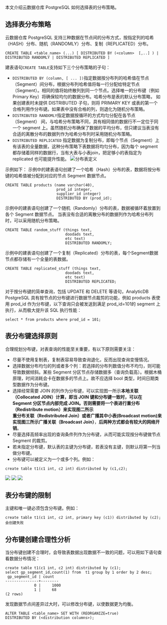 本文介绍云数据仓库 PostgreSQL 如何选择表的分布策略。

## 选择表分布策略
云数据仓库 PostgreSQL 支持三种数据在节点间的分布方式，按指定列的哈希（HASH）分布、随机（RANDOMLY）分布、复制（REPLICATED）分布。
```
CREATE TABLE <table_name> (...) [ DISTRIBUTED BY (<column>  [,..] ) | DISTRIBUTED RANDOMLY | DISTRIBUTED REPLICATED ]
```
建表语句`CREATE TABLE`支持如下三个分布策略的子句：
- `DISTRIBUTED BY (column, [ ... ])`指定数据按分布列的哈希值在节点（Segment）间分布，根据分布列哈希值将每一行分配给特定节点（Segment）。相同的值将始终散列到同一个节点。选择唯一的分布键（例如 Primary Key）将确保较均匀的数据分布。哈希分布是表的默认分布策略， 如果创建表时未提供 DISTRIBUTED 子句，则将 PRIMARY KEY 或表的第一个合格列用作分布键。如果表中没有合格的列，则退化为随机分布策略。
- `DISTRIBUTED RANDOMLY`指定数据按循环的方式均匀分配在各节点 （Segment） 间，与哈希分布策略不同，具有相同值的数据行不一定位于同一个 segment 上。虽然随机分布确保了数据的平均分布，但只建议当表没有合适的离散分布的数据列作为哈希分布列时采用随机分布策略。
- `DISTRIBUTED REPLICATED` 指定数据为复制分布，即每个节点（Segment）上有该表的全量数据，这种分布策略下表数据将均匀分布，因为每个 segment 都存储着同样的数据行，当有大表与小表join，把足够小的表指定为 replicated 也可能提升性能。
![分布表定义](https://help-static-aliyun-doc.aliyuncs.com/assets/img/zh-CN/1241129951/p74594.png)

示例如下：
示例中的建表语句创建了一个哈希（Hash）分布的表，数据将按分布键的哈希值被分配到对应的节点 Segment 数据节点。
```
CREATE TABLE products (name varchar(40), 
                       prod_id integer,
                       supplier_id integer)
                       DISTRIBUTED BY (prod_id);  
```

示例中的建表语句创建了一个随机（Randomly）分布的表，数据被循环着放置到各个 Segment 数据节点。 当表没有合适的离散分布的数据列作为哈希分布列时，可以采用随机分布策略。
```
CREATE TABLE random_stuff (things text,
                           doodads text,
                           etc text)
                           DISTRIBUTED RANDOMLY;
```

示例中的建表语句创建了一个复制（Replicated）分布的表，每个Segment数据节点都存储有一个全量的表数据。
```
CREATE TABLE replicated_stuff (things text,
                           doodads text,
                           etc text)
                           DISTRIBUTED REPLICATED;
```

对于按分布键的简单查询，包括 UPDATE 和 DELETE 等语句，AnalyticDB PostgreSQL 具有按节点的分布键进行数据节点裁剪的功能，例如 products 表使用 prod_id 作为分布键，以下查询只会被发送到满足 prod_id=101的 segment 上执行，从而极大提升该 SQL 执行性能：
```
select * from products where prod_id = 101;
```

## 表分布键选择原则
合理规划分布键，对表查询的性能至关重要，有以下原则需要关注：
- 尽量不使用复制表，复制表容易导致查询退化，反而出现查询变慢情况。
- 选择数据分布均匀的列或者多个列：若选择的分布列数值分布不均匀，则可能导致数据倾斜。某些 Segment 分区节点存储数据多（查询负载高）。根据木桶原理，时间消耗会卡在数据多的节点上。故不应选择 bool 类型，时间日期类型数据作为分布键。
- 选择经常需要 JOIN 的列作为分布键，可以实现图一所示**本地关联（Collocated JOIN）**计算，即当 JOIN 键和分布键一致时，可以在 Segment 分区节点内部完成 JOIN。否则需要将一个表进行重分布（**Redistribute motion**）来实现图二所示**重分布关联（Redistributed Join）**或者广播其中小表(**Broadcast motion**)来实现图三所示**广播关联（Broadcast Join）**，**后两种方式都会有较大的网络开销**。
- 尽量选择高频率出现的查询条件列作为分布键，从而可能实现按分布键做节点 Segment 的裁剪。
- 若未指定分布键，默认表的主键为分布键，若表没有主键，则默认将第一列当做分布键。
- 分布键可以被定义为一个或多个列。例如：
```
create table t1(c1 int, c2 int) distributed by (c1,c2);
```
![](https://qcloudimg.tencent-cloud.cn/raw/21e7e2dfa3759d47c71e42b6c3ee856c.png)
![](https://qcloudimg.tencent-cloud.cn/raw/2e24998aaf53f8d6862fcb2ecfca6801.png)
![](https://qcloudimg.tencent-cloud.cn/raw/b848353bc13450813d933ef96e7b6b05.png)
## 表分布键的限制

主键和唯一键必须包含分布键。例如：
```
create table t1(c1 int, c2 int, primary key (c1)) distributed by (c2);
会创建失败
```

## 分布键创建合理性分析
当分布键创建不合理时，会导致表数据出现数据不一致的问题，可以用如下语句查看数据分布情况：
```
create table t1(c1 int, c2 int) distributed by (c1);
select gp_segment_id,count(1) from  t1 group by 1 order by 2 desc;
 gp_segment_id | count  
---------------+--------
             0 |     1000
             1 |     68
(2 rows)
```
发现数据节点间差异过大时，可以修改分布键，以使数据更为均衡。
```
ALTER TABLE <table_name> SET WITH (REORGANIZE=true) 
DISTRIBUTED BY (<distribution columns>);
```

